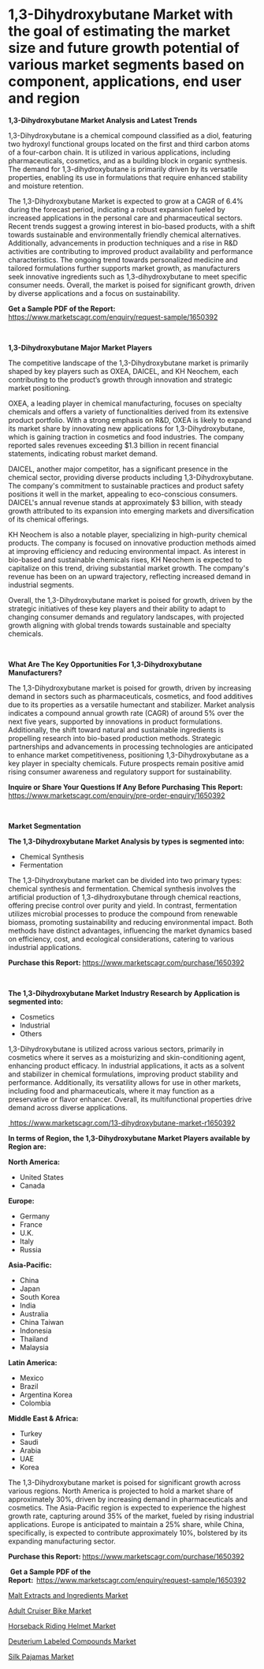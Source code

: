 <p><h1>1,3-Dihydroxybutane Market with the goal of estimating the market size and future growth potential of various market segments based on component, applications, end user and region</h1></p><p><strong>1,3-Dihydroxybutane Market Analysis and Latest Trends</strong></p>
<p><p>1,3-Dihydroxybutane is a chemical compound classified as a diol, featuring two hydroxyl functional groups located on the first and third carbon atoms of a four-carbon chain. It is utilized in various applications, including pharmaceuticals, cosmetics, and as a building block in organic synthesis. The demand for 1,3-dihydroxybutane is primarily driven by its versatile properties, enabling its use in formulations that require enhanced stability and moisture retention.</p><p>The 1,3-Dihydroxybutane Market is expected to grow at a CAGR of 6.4% during the forecast period, indicating a robust expansion fueled by increased applications in the personal care and pharmaceutical sectors. Recent trends suggest a growing interest in bio-based products, with a shift towards sustainable and environmentally friendly chemical alternatives. Additionally, advancements in production techniques and a rise in R&D activities are contributing to improved product availability and performance characteristics. The ongoing trend towards personalized medicine and tailored formulations further supports market growth, as manufacturers seek innovative ingredients such as 1,3-dihydroxybutane to meet specific consumer needs. Overall, the market is poised for significant growth, driven by diverse applications and a focus on sustainability.</p></p>
<p><strong>Get a Sample PDF of the Report:&nbsp;</strong> <a href="https://www.marketscagr.com/enquiry/request-sample/1650392?utm_campaign=1267&utm_medium=2&utm_source=Github&utm_content=ia&utm_term=26092024&utm_id=13-dihydroxybutane">https://www.marketscagr.com/enquiry/request-sample/1650392</a></p>
<p>&nbsp;</p>
<p><strong>1,3-Dihydroxybutane Major Market Players</strong></p>
<p><p>The competitive landscape of the 1,3-Dihydroxybutane market is primarily shaped by key players such as OXEA, DAICEL, and KH Neochem, each contributing to the product’s growth through innovation and strategic market positioning.</p><p>OXEA, a leading player in chemical manufacturing, focuses on specialty chemicals and offers a variety of functionalities derived from its extensive product portfolio. With a strong emphasis on R&D, OXEA is likely to expand its market share by innovating new applications for 1,3-Dihydroxybutane, which is gaining traction in cosmetics and food industries. The company reported sales revenues exceeding $1.3 billion in recent financial statements, indicating robust market demand.</p><p>DAICEL, another major competitor, has a significant presence in the chemical sector, providing diverse products including 1,3-Dihydroxybutane. The company's commitment to sustainable practices and product safety positions it well in the market, appealing to eco-conscious consumers. DAICEL's annual revenue stands at approximately $3 billion, with steady growth attributed to its expansion into emerging markets and diversification of its chemical offerings.</p><p>KH Neochem is also a notable player, specializing in high-purity chemical products. The company is focused on innovative production methods aimed at improving efficiency and reducing environmental impact. As interest in bio-based and sustainable chemicals rises, KH Neochem is expected to capitalize on this trend, driving substantial market growth. The company's revenue has been on an upward trajectory, reflecting increased demand in industrial segments.</p><p>Overall, the 1,3-Dihydroxybutane market is poised for growth, driven by the strategic initiatives of these key players and their ability to adapt to changing consumer demands and regulatory landscapes, with projected growth aligning with global trends towards sustainable and specialty chemicals.</p></p>
<p>&nbsp;</p>
<p><strong>What Are The Key Opportunities For 1,3-Dihydroxybutane Manufacturers?</strong></p>
<p><p>The 1,3-Dihydroxybutane market is poised for growth, driven by increasing demand in sectors such as pharmaceuticals, cosmetics, and food additives due to its properties as a versatile humectant and stabilizer. Market analysis indicates a compound annual growth rate (CAGR) of around 5% over the next five years, supported by innovations in product formulations. Additionally, the shift toward natural and sustainable ingredients is propelling research into bio-based production methods. Strategic partnerships and advancements in processing technologies are anticipated to enhance market competitiveness, positioning 1,3-Dihydroxybutane as a key player in specialty chemicals. Future prospects remain positive amid rising consumer awareness and regulatory support for sustainability.</p></p>
<p><strong>Inquire or Share Your Questions If Any Before Purchasing This Report:</strong> <a href="https://www.marketscagr.com/enquiry/pre-order-enquiry/1650392?utm_campaign=1267&utm_medium=2&utm_source=Github&utm_content=ia&utm_term=26092024&utm_id=13-dihydroxybutane">https://www.marketscagr.com/enquiry/pre-order-enquiry/1650392</a></p>
<p>&nbsp;</p>
<p><strong>Market Segmentation</strong></p>
<p><strong>The 1,3-Dihydroxybutane Market Analysis by types is segmented into:</strong></p>
<p><ul><li>Chemical Synthesis</li><li>Fermentation</li></ul></p>
<p><p>The 1,3-Dihydroxybutane market can be divided into two primary types: chemical synthesis and fermentation. Chemical synthesis involves the artificial production of 1,3-dihydroxybutane through chemical reactions, offering precise control over purity and yield. In contrast, fermentation utilizes microbial processes to produce the compound from renewable biomass, promoting sustainability and reducing environmental impact. Both methods have distinct advantages, influencing the market dynamics based on efficiency, cost, and ecological considerations, catering to various industrial applications.</p></p>
<p><strong>Purchase this Report:&nbsp;</strong><a href="https://www.marketscagr.com/purchase/1650392?utm_campaign=1267&utm_medium=2&utm_source=Github&utm_content=ia&utm_term=26092024&utm_id=13-dihydroxybutane">https://www.marketscagr.com/purchase/1650392</a></p>
<p>&nbsp;</p>
<p><strong>The 1,3-Dihydroxybutane Market Industry Research by Application is segmented into:</strong></p>
<p><ul><li>Cosmetics</li><li>Industrial</li><li>Others</li></ul></p>
<p><p>1,3-Dihydroxybutane is utilized across various sectors, primarily in cosmetics where it serves as a moisturizing and skin-conditioning agent, enhancing product efficacy. In industrial applications, it acts as a solvent and stabilizer in chemical formulations, improving product stability and performance. Additionally, its versatility allows for use in other markets, including food and pharmaceuticals, where it may function as a preservative or flavor enhancer. Overall, its multifunctional properties drive demand across diverse applications.</p></p>
<p><a href="https://www.marketscagr.com/13-dihydroxybutane-market-r1650392?utm_campaign=1267&utm_medium=2&utm_source=Github&utm_content=ia&utm_term=26092024&utm_id=13-dihydroxybutane">&nbsp;https://www.marketscagr.com/13-dihydroxybutane-market-r1650392</a></p>
<p><strong>In terms of Region, the 1,3-Dihydroxybutane Market Players available by Region are:</strong></p>
<p>
    <p> <strong> North America: </strong>
        <ul>
            <li>United States</li>
            <li>Canada</li>
        </ul>
        </p> 
    <p> <strong> Europe: </strong>
        <ul>
            <li>Germany</li>
            <li>France</li>
            <li>U.K.</li>
            <li>Italy</li>
            <li>Russia</li>
        </ul>
        </p> 
    <p> <strong> Asia-Pacific: </strong>
        <ul>
            <li>China</li>
            <li>Japan</li>
            <li>South Korea</li>
            <li>India</li>
            <li>Australia</li>
            <li>China Taiwan</li>
            <li>Indonesia</li>
            <li>Thailand</li>
            <li>Malaysia</li>
        </ul>
        </p> 
    <p> <strong> Latin America: </strong>
        <ul>
            <li>Mexico</li>
            <li>Brazil</li>
            <li>Argentina Korea</li>
            <li>Colombia</li>
        </ul>
        </p> 
    <p> <strong> Middle East & Africa: </strong>
        <ul>
            <li>Turkey</li>
            <li>Saudi</li>
            <li>Arabia</li>
            <li>UAE</li>
            <li>Korea</li>
        </ul>
    </p>
    </p>
<p><p>The 1,3-Dihydroxybutane market is poised for significant growth across various regions. North America is projected to hold a market share of approximately 30%, driven by increasing demand in pharmaceuticals and cosmetics. The Asia-Pacific region is expected to experience the highest growth rate, capturing around 35% of the market, fueled by rising industrial applications. Europe is anticipated to maintain a 25% share, while China, specifically, is expected to contribute approximately 10%, bolstered by its expanding manufacturing sector.</p></p>
<p><strong>Purchase this Report: </strong><a href="https://www.marketscagr.com/purchase/1650392?utm_campaign=1267&utm_medium=2&utm_source=Github&utm_content=ia&utm_term=26092024&utm_id=13-dihydroxybutane">https://www.marketscagr.com/purchase/1650392</a></p>
<p>&nbsp;<strong>Get a Sample PDF of the Report:&nbsp;&nbsp;</strong><a href="https://www.marketscagr.com/enquiry/request-sample/1650392?utm_campaign=1267&utm_medium=2&utm_source=Github&utm_content=ia&utm_term=26092024&utm_id=13-dihydroxybutane">https://www.marketscagr.com/enquiry/request-sample/1650392</a></p>
<p><strong></strong></p>
<p><p><a href="https://www.linkedin.com/pulse/malt-extracts-ingredients-industry-analysis-report-its-market-pdl6f?trackingId=cZQ7zMD%2BTv6xej3yj0%2F4hg%3D%3D&utm_campaign=1267&utm_medium=2&utm_source=Github&utm_content=ia&utm_term=26092024&utm_id=13-dihydroxybutane">Malt Extracts and Ingredients Market</a></p><p><a href="https://issuu.com/reportprime-2/docs/adult-cruiser-bike-market-size-2030_815638faf1860c?utm_campaign=1267&utm_medium=2&utm_source=Github&utm_content=ia&utm_term=26092024&utm_id=13-dihydroxybutane">Adult Cruiser Bike Market</a></p><p><a href="https://issuu.com/reportprime-2/docs/horseback-riding-helmet-market-size_8e80fcd0e86672?utm_campaign=1267&utm_medium=2&utm_source=Github&utm_content=ia&utm_term=26092024&utm_id=13-dihydroxybutane">Horseback Riding Helmet Market</a></p><p><a href="https://www.linkedin.com/pulse/strategic-roadmap-global-deuterium-labeled-compounds-market-fmkhf?trackingId=NxZxaQJ7TCibbSGPjrkzvw%3D%3D&utm_campaign=1267&utm_medium=2&utm_source=Github&utm_content=ia&utm_term=26092024&utm_id=13-dihydroxybutane">Deuterium Labeled Compounds Market</a></p><p><a href="https://www.linkedin.com/pulse/silk-pajamas-market-overview-global-trends-future-prospects-aqzce?trackingId=JnawhSDaTeO34wPZFqzdjQ%3D%3D&utm_campaign=1267&utm_medium=2&utm_source=Github&utm_content=ia&utm_term=26092024&utm_id=13-dihydroxybutane">Silk Pajamas Market</a></p></p>